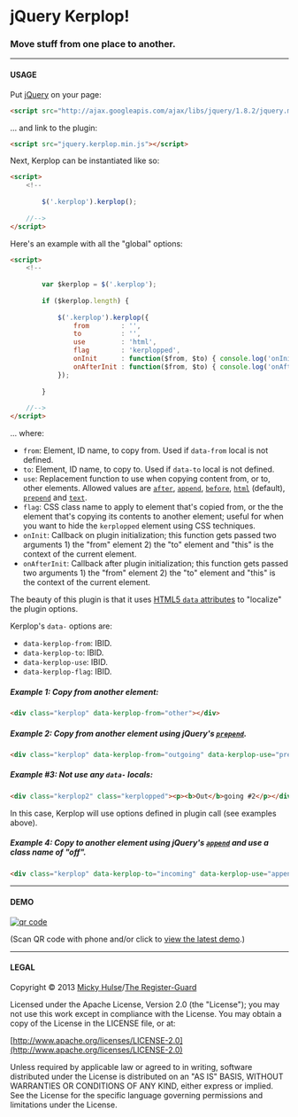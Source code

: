 # jQuery Kerplop!

### Move stuff from one place to another.

---

#### USAGE

Put [jQuery](http://jquery.com/) on your page:

```html
<script src="http://ajax.googleapis.com/ajax/libs/jquery/1.8.2/jquery.min.js"></script>
```

… and link to the plugin:

```html
<script src="jquery.kerplop.min.js"></script>
```

Next, Kerplop can be instantiated like so:

```html
<script>
	<!--
		
		$('.kerplop').kerplop();
		
	//-->
</script>
```

Here's an example with all the "global" options:

```html
<script>
	<!--
		
		var $kerplop = $('.kerplop');
		
		if ($kerplop.length) {
			
			$('.kerplop').kerplop({
				from        : '',
				to          : '',
				use         : 'html',
				flag        : 'kerplopped',
				onInit      : function($from, $to) { console.log('onInit', this, $from, $to); },
				onAfterInit : function($from, $to) { console.log('onAfterInit', this, $from, $to); }
			});
			
		}
		
	//-->
</script>
```

… where:

* `from`: Element, ID name, to copy from. Used if `data-from` local is not defined.
* `to`: Element, ID name, to copy to. Used if `data-to` local is not defined.
* `use`: Replacement function to use when copying content from, or to, other elements. Allowed values are [`after`](http://api.jquery.com/after/), [`append`](http://api.jquery.com/append/), [`before`](http://api.jquery.com/before/), [`html`](http://api.jquery.com/html/) (default), [`prepend`](http://api.jquery.com/prepend/) and [`text`](http://api.jquery.com/text/).
* `flag`: CSS class name to apply to element that's copied from, or the the element that's copying its contents to another element; useful for when you want to hide the `kerplopped` element using CSS techniques.
* `onInit`: Callback on plugin initialization; this function gets passed two arguments 1) the "from" element 2) the "to" element and "this" is the context of the current element.
* `onAfterInit`: Callback after plugin initialization; this function gets passed two arguments 1) the "from" element 2) the "to" element and "this" is the context of the current element.

The beauty of this plugin is that it uses [HTML5 `data` attributes](http://html5doctor.com/html5-custom-data-attributes/) to "localize" the plugin options.

Kerplop's `data-` options are:

* `data-kerplop-from`: IBID.
* `data-kerplop-to`: IBID.
* `data-kerplop-use`: IBID.
* `data-kerplop-flag`: IBID.

##### Example 1: Copy from another element:

```html
<div class="kerplop" data-kerplop-from="other"></div>
```

##### Example 2: Copy from another element using jQuery's [`prepend`](http://api.jquery.com/prepend/).

```html
<div class="kerplop" data-kerplop-from="outgoing" data-kerplop-use="prepend"></div>
```

##### Example #3: Not use any `data-` locals:

```html
<div class="kerplop2" class="kerplopped"><p><b>Out</b>going #2</p></div>
```

In this case, Kerplop will use options defined in plugin call (see examples above).

##### Example 4: Copy to another element using jQuery's [`append`](http://api.jquery.com/append/) and use a class name of "off".

```html
<div class="kerplop" data-kerplop-to="incoming" data-kerplop-use="append" data-kerplop-flag="off"><p>HTML here!</p></div>
```

---

#### DEMO

[![qr code](http://chart.apis.google.com/chart?cht=qr&chl=https://github.com/registerguard/jquery-kerplop/&chs=240x240)](http://registerguard.github.com/jquery-kerplop/demo/)

(Scan QR code with phone and/or click to [view the latest demo](http://registerguard.github.com/jquery-kerplop/demo/).)

---

#### LEGAL

Copyright © 2013 [Micky Hulse](http://hulse.me)/[The Register-Guard](http://registerguard.com)

Licensed under the Apache License, Version 2.0 (the "License"); you may not use this work except in compliance with the License. You may obtain a copy of the License in the LICENSE file, or at:

[http://www.apache.org/licenses/LICENSE-2.0](http://www.apache.org/licenses/LICENSE-2.0)

Unless required by applicable law or agreed to in writing, software distributed under the License is distributed on an "AS IS" BASIS, WITHOUT WARRANTIES OR CONDITIONS OF ANY KIND, either express or implied. See the License for the specific language governing permissions and limitations under the License.